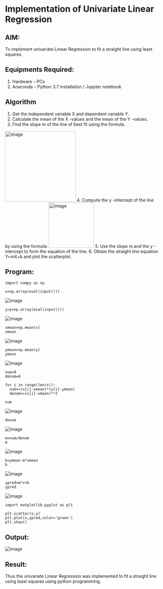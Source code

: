 # Implementation of Univariate Linear Regression
## AIM:
To implement univariate Linear Regression to fit a straight line using least squares.

## Equipments Required:
1. Hardware – PCs
2. Anaconda – Python 3.7 Installation / Jupyter notebook

## Algorithm
1. Get the independent variable X and dependent variable Y.
2. Calculate the mean of the X -values and the mean of the Y -values.
3. Find the slope m of the line of best fit using the formula. 
<img width="231" alt="image" src="https://user-images.githubusercontent.com/93026020/192078527-b3b5ee3e-992f-46c4-865b-3b7ce4ac54ad.png">
4. Compute the y -intercept of the line by using the formula:
<img width="148" alt="image" src="https://user-images.githubusercontent.com/93026020/192078545-79d70b90-7e9d-4b85-9f8b-9d7548a4c5a4.png">
5. Use the slope m and the y -intercept to form the equation of the line.
6. Obtain the straight line equation Y=mX+b and plot the scatterplot.

## Program:
```
import numpy as np
```
```
x=np.array(eval(input()))
```

![image](https://github.com/user-attachments/assets/a3239f5c-f5ac-41f3-8687-ac0594f7989f)
```
y=y=np.array(eval(input()))
```

![image](https://github.com/user-attachments/assets/d4201cc9-2d94-4714-b3c4-50cf36514457)
```
xmean=np.mean(x)
xmean
```

![image](https://github.com/user-attachments/assets/d7e46bb5-50ad-457e-b7e9-54ae0367542d)
```
ymean=np.mean(y)
ymean
```

![image](https://github.com/user-attachments/assets/12b6cb5e-af87-4096-9544-3a2545fc9ec0)
```
num=0
denom=0
```
```
for i in range(len(x)):
  num+=(x[i]-xmean)*(y[i]-ymean)
  denom+=(x[i]-xmean)**2
```
```
num
```

![image](https://github.com/user-attachments/assets/7dfbe70a-8187-4946-abd5-683784c70461)
```
denom
```

![image](https://github.com/user-attachments/assets/39dd9474-0063-4c0e-903a-428a2ea38880)
```
m=num/denom
m
```

![image](https://github.com/user-attachments/assets/a201d40f-a3cb-464b-a892-72e75b2679ce)
```
b=ymean-m*xmean
b
```

![image](https://github.com/user-attachments/assets/b353270f-601f-47b3-a77a-6cdde19f3008)
```
ypred=m*x+b
ypred
```

![image](https://github.com/user-attachments/assets/c47cefbb-5b1c-4e1a-a1d5-01afbc4eb7b4)
```
import matplotlib.pyplot as plt
```
```
plt.scatter(x,y)
plt.plot(x,ypred,color='green')
plt.show()
```














## Output:

![image](https://github.com/user-attachments/assets/3497e2a7-889a-4c96-a7b4-de00fd09cb15)

## Result:
Thus the univariate Linear Regression was implemented to fit a straight line using least squares using python programming.
